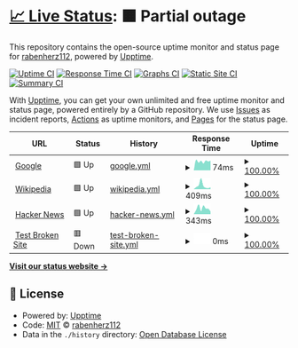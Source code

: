 # [📈 Live Status](https://status.theravenhub.com): <!--live status--> **🟧 Partial outage**

This repository contains the open-source uptime monitor and status page for [rabenherz112](https://status.theravenhub.com), powered by [Upptime](https://github.com/upptime/upptime).

[![Uptime CI](https://github.com/rabenherz112/uptime-monitor/workflows/Uptime%20CI/badge.svg)](https://github.com/rabenherz112/uptime-monitor/actions?query=workflow%3A%22Uptime+CI%22)
[![Response Time CI](https://github.com/rabenherz112/uptime-monitor/workflows/Response%20Time%20CI/badge.svg)](https://github.com/rabenherz112/uptime-monitor/actions?query=workflow%3A%22Response+Time+CI%22)
[![Graphs CI](https://github.com/rabenherz112/uptime-monitor/workflows/Graphs%20CI/badge.svg)](https://github.com/rabenherz112/uptime-monitor/actions?query=workflow%3A%22Graphs+CI%22)
[![Static Site CI](https://github.com/rabenherz112/uptime-monitor/workflows/Static%20Site%20CI/badge.svg)](https://github.com/rabenherz112/uptime-monitor/actions?query=workflow%3A%22Static+Site+CI%22)
[![Summary CI](https://github.com/rabenherz112/uptime-monitor/workflows/Summary%20CI/badge.svg)](https://github.com/rabenherz112/uptime-monitor/actions?query=workflow%3A%22Summary+CI%22)

With [Upptime](https://upptime.js.org), you can get your own unlimited and free uptime monitor and status page, powered entirely by a GitHub repository. We use [Issues](https://github.com/rabenherz112/uptime-monitor/issues) as incident reports, [Actions](https://github.com/rabenherz112/uptime-monitor/actions) as uptime monitors, and [Pages](https://status.theravenhub.com) for the status page.

<!--start: status pages-->
<!-- This summary is generated by Upptime (https://github.com/upptime/upptime) -->
<!-- Do not edit this manually, your changes will be overwritten -->
<!-- prettier-ignore -->
| URL | Status | History | Response Time | Uptime |
| --- | ------ | ------- | ------------- | ------ |
| <img alt="" src="https://favicons.githubusercontent.com/www.google.com" height="13"> [Google](https://www.google.com) | 🟩 Up | [google.yml](https://github.com/Rabenherz112/uptime-monitor/commits/HEAD/history/google.yml) | <details><summary><img alt="Response time graph" src="./graphs/google/response-time-week.png" height="20"> 74ms</summary><br><a href="https://status.theravenhub.com/history/google"><img alt="Response time 74" src="https://img.shields.io/endpoint?url=https%3A%2F%2Fraw.githubusercontent.com%2FRabenherz112%2Fuptime-monitor%2FHEAD%2Fapi%2Fgoogle%2Fresponse-time.json"></a><br><a href="https://status.theravenhub.com/history/google"><img alt="24-hour response time 74" src="https://img.shields.io/endpoint?url=https%3A%2F%2Fraw.githubusercontent.com%2FRabenherz112%2Fuptime-monitor%2FHEAD%2Fapi%2Fgoogle%2Fresponse-time-day.json"></a><br><a href="https://status.theravenhub.com/history/google"><img alt="7-day response time 74" src="https://img.shields.io/endpoint?url=https%3A%2F%2Fraw.githubusercontent.com%2FRabenherz112%2Fuptime-monitor%2FHEAD%2Fapi%2Fgoogle%2Fresponse-time-week.json"></a><br><a href="https://status.theravenhub.com/history/google"><img alt="30-day response time 74" src="https://img.shields.io/endpoint?url=https%3A%2F%2Fraw.githubusercontent.com%2FRabenherz112%2Fuptime-monitor%2FHEAD%2Fapi%2Fgoogle%2Fresponse-time-month.json"></a><br><a href="https://status.theravenhub.com/history/google"><img alt="1-year response time 74" src="https://img.shields.io/endpoint?url=https%3A%2F%2Fraw.githubusercontent.com%2FRabenherz112%2Fuptime-monitor%2FHEAD%2Fapi%2Fgoogle%2Fresponse-time-year.json"></a></details> | <details><summary><a href="https://status.theravenhub.com/history/google">100.00%</a></summary><a href="https://status.theravenhub.com/history/google"><img alt="All-time uptime 100.00%" src="https://img.shields.io/endpoint?url=https%3A%2F%2Fraw.githubusercontent.com%2FRabenherz112%2Fuptime-monitor%2FHEAD%2Fapi%2Fgoogle%2Fuptime.json"></a><br><a href="https://status.theravenhub.com/history/google"><img alt="24-hour uptime 100.00%" src="https://img.shields.io/endpoint?url=https%3A%2F%2Fraw.githubusercontent.com%2FRabenherz112%2Fuptime-monitor%2FHEAD%2Fapi%2Fgoogle%2Fuptime-day.json"></a><br><a href="https://status.theravenhub.com/history/google"><img alt="7-day uptime 100.00%" src="https://img.shields.io/endpoint?url=https%3A%2F%2Fraw.githubusercontent.com%2FRabenherz112%2Fuptime-monitor%2FHEAD%2Fapi%2Fgoogle%2Fuptime-week.json"></a><br><a href="https://status.theravenhub.com/history/google"><img alt="30-day uptime 100.00%" src="https://img.shields.io/endpoint?url=https%3A%2F%2Fraw.githubusercontent.com%2FRabenherz112%2Fuptime-monitor%2FHEAD%2Fapi%2Fgoogle%2Fuptime-month.json"></a><br><a href="https://status.theravenhub.com/history/google"><img alt="1-year uptime 100.00%" src="https://img.shields.io/endpoint?url=https%3A%2F%2Fraw.githubusercontent.com%2FRabenherz112%2Fuptime-monitor%2FHEAD%2Fapi%2Fgoogle%2Fuptime-year.json"></a></details>
| <img alt="" src="https://favicons.githubusercontent.com/en.wikipedia.org" height="13"> [Wikipedia](https://en.wikipedia.org) | 🟩 Up | [wikipedia.yml](https://github.com/Rabenherz112/uptime-monitor/commits/HEAD/history/wikipedia.yml) | <details><summary><img alt="Response time graph" src="./graphs/wikipedia/response-time-week.png" height="20"> 409ms</summary><br><a href="https://status.theravenhub.com/history/wikipedia"><img alt="Response time 409" src="https://img.shields.io/endpoint?url=https%3A%2F%2Fraw.githubusercontent.com%2FRabenherz112%2Fuptime-monitor%2FHEAD%2Fapi%2Fwikipedia%2Fresponse-time.json"></a><br><a href="https://status.theravenhub.com/history/wikipedia"><img alt="24-hour response time 409" src="https://img.shields.io/endpoint?url=https%3A%2F%2Fraw.githubusercontent.com%2FRabenherz112%2Fuptime-monitor%2FHEAD%2Fapi%2Fwikipedia%2Fresponse-time-day.json"></a><br><a href="https://status.theravenhub.com/history/wikipedia"><img alt="7-day response time 409" src="https://img.shields.io/endpoint?url=https%3A%2F%2Fraw.githubusercontent.com%2FRabenherz112%2Fuptime-monitor%2FHEAD%2Fapi%2Fwikipedia%2Fresponse-time-week.json"></a><br><a href="https://status.theravenhub.com/history/wikipedia"><img alt="30-day response time 409" src="https://img.shields.io/endpoint?url=https%3A%2F%2Fraw.githubusercontent.com%2FRabenherz112%2Fuptime-monitor%2FHEAD%2Fapi%2Fwikipedia%2Fresponse-time-month.json"></a><br><a href="https://status.theravenhub.com/history/wikipedia"><img alt="1-year response time 409" src="https://img.shields.io/endpoint?url=https%3A%2F%2Fraw.githubusercontent.com%2FRabenherz112%2Fuptime-monitor%2FHEAD%2Fapi%2Fwikipedia%2Fresponse-time-year.json"></a></details> | <details><summary><a href="https://status.theravenhub.com/history/wikipedia">100.00%</a></summary><a href="https://status.theravenhub.com/history/wikipedia"><img alt="All-time uptime 100.00%" src="https://img.shields.io/endpoint?url=https%3A%2F%2Fraw.githubusercontent.com%2FRabenherz112%2Fuptime-monitor%2FHEAD%2Fapi%2Fwikipedia%2Fuptime.json"></a><br><a href="https://status.theravenhub.com/history/wikipedia"><img alt="24-hour uptime 100.00%" src="https://img.shields.io/endpoint?url=https%3A%2F%2Fraw.githubusercontent.com%2FRabenherz112%2Fuptime-monitor%2FHEAD%2Fapi%2Fwikipedia%2Fuptime-day.json"></a><br><a href="https://status.theravenhub.com/history/wikipedia"><img alt="7-day uptime 100.00%" src="https://img.shields.io/endpoint?url=https%3A%2F%2Fraw.githubusercontent.com%2FRabenherz112%2Fuptime-monitor%2FHEAD%2Fapi%2Fwikipedia%2Fuptime-week.json"></a><br><a href="https://status.theravenhub.com/history/wikipedia"><img alt="30-day uptime 100.00%" src="https://img.shields.io/endpoint?url=https%3A%2F%2Fraw.githubusercontent.com%2FRabenherz112%2Fuptime-monitor%2FHEAD%2Fapi%2Fwikipedia%2Fuptime-month.json"></a><br><a href="https://status.theravenhub.com/history/wikipedia"><img alt="1-year uptime 100.00%" src="https://img.shields.io/endpoint?url=https%3A%2F%2Fraw.githubusercontent.com%2FRabenherz112%2Fuptime-monitor%2FHEAD%2Fapi%2Fwikipedia%2Fuptime-year.json"></a></details>
| <img alt="" src="https://favicons.githubusercontent.com/news.ycombinator.com" height="13"> [Hacker News](https://news.ycombinator.com) | 🟩 Up | [hacker-news.yml](https://github.com/Rabenherz112/uptime-monitor/commits/HEAD/history/hacker-news.yml) | <details><summary><img alt="Response time graph" src="./graphs/hacker-news/response-time-week.png" height="20"> 343ms</summary><br><a href="https://status.theravenhub.com/history/hacker-news"><img alt="Response time 343" src="https://img.shields.io/endpoint?url=https%3A%2F%2Fraw.githubusercontent.com%2FRabenherz112%2Fuptime-monitor%2FHEAD%2Fapi%2Fhacker-news%2Fresponse-time.json"></a><br><a href="https://status.theravenhub.com/history/hacker-news"><img alt="24-hour response time 343" src="https://img.shields.io/endpoint?url=https%3A%2F%2Fraw.githubusercontent.com%2FRabenherz112%2Fuptime-monitor%2FHEAD%2Fapi%2Fhacker-news%2Fresponse-time-day.json"></a><br><a href="https://status.theravenhub.com/history/hacker-news"><img alt="7-day response time 343" src="https://img.shields.io/endpoint?url=https%3A%2F%2Fraw.githubusercontent.com%2FRabenherz112%2Fuptime-monitor%2FHEAD%2Fapi%2Fhacker-news%2Fresponse-time-week.json"></a><br><a href="https://status.theravenhub.com/history/hacker-news"><img alt="30-day response time 343" src="https://img.shields.io/endpoint?url=https%3A%2F%2Fraw.githubusercontent.com%2FRabenherz112%2Fuptime-monitor%2FHEAD%2Fapi%2Fhacker-news%2Fresponse-time-month.json"></a><br><a href="https://status.theravenhub.com/history/hacker-news"><img alt="1-year response time 343" src="https://img.shields.io/endpoint?url=https%3A%2F%2Fraw.githubusercontent.com%2FRabenherz112%2Fuptime-monitor%2FHEAD%2Fapi%2Fhacker-news%2Fresponse-time-year.json"></a></details> | <details><summary><a href="https://status.theravenhub.com/history/hacker-news">100.00%</a></summary><a href="https://status.theravenhub.com/history/hacker-news"><img alt="All-time uptime 100.00%" src="https://img.shields.io/endpoint?url=https%3A%2F%2Fraw.githubusercontent.com%2FRabenherz112%2Fuptime-monitor%2FHEAD%2Fapi%2Fhacker-news%2Fuptime.json"></a><br><a href="https://status.theravenhub.com/history/hacker-news"><img alt="24-hour uptime 100.00%" src="https://img.shields.io/endpoint?url=https%3A%2F%2Fraw.githubusercontent.com%2FRabenherz112%2Fuptime-monitor%2FHEAD%2Fapi%2Fhacker-news%2Fuptime-day.json"></a><br><a href="https://status.theravenhub.com/history/hacker-news"><img alt="7-day uptime 100.00%" src="https://img.shields.io/endpoint?url=https%3A%2F%2Fraw.githubusercontent.com%2FRabenherz112%2Fuptime-monitor%2FHEAD%2Fapi%2Fhacker-news%2Fuptime-week.json"></a><br><a href="https://status.theravenhub.com/history/hacker-news"><img alt="30-day uptime 100.00%" src="https://img.shields.io/endpoint?url=https%3A%2F%2Fraw.githubusercontent.com%2FRabenherz112%2Fuptime-monitor%2FHEAD%2Fapi%2Fhacker-news%2Fuptime-month.json"></a><br><a href="https://status.theravenhub.com/history/hacker-news"><img alt="1-year uptime 100.00%" src="https://img.shields.io/endpoint?url=https%3A%2F%2Fraw.githubusercontent.com%2FRabenherz112%2Fuptime-monitor%2FHEAD%2Fapi%2Fhacker-news%2Fuptime-year.json"></a></details>
| <img alt="" src="https://favicons.githubusercontent.com/thissitedoesnotexist.koj.co" height="13"> [Test Broken Site](https://thissitedoesnotexist.koj.co) | 🟥 Down | [test-broken-site.yml](https://github.com/Rabenherz112/uptime-monitor/commits/HEAD/history/test-broken-site.yml) | <details><summary><img alt="Response time graph" src="./graphs/test-broken-site/response-time-week.png" height="20"> 0ms</summary><br><a href="https://status.theravenhub.com/history/test-broken-site"><img alt="Response time 0" src="https://img.shields.io/endpoint?url=https%3A%2F%2Fraw.githubusercontent.com%2FRabenherz112%2Fuptime-monitor%2FHEAD%2Fapi%2Ftest-broken-site%2Fresponse-time.json"></a><br><a href="https://status.theravenhub.com/history/test-broken-site"><img alt="24-hour response time 0" src="https://img.shields.io/endpoint?url=https%3A%2F%2Fraw.githubusercontent.com%2FRabenherz112%2Fuptime-monitor%2FHEAD%2Fapi%2Ftest-broken-site%2Fresponse-time-day.json"></a><br><a href="https://status.theravenhub.com/history/test-broken-site"><img alt="7-day response time 0" src="https://img.shields.io/endpoint?url=https%3A%2F%2Fraw.githubusercontent.com%2FRabenherz112%2Fuptime-monitor%2FHEAD%2Fapi%2Ftest-broken-site%2Fresponse-time-week.json"></a><br><a href="https://status.theravenhub.com/history/test-broken-site"><img alt="30-day response time 0" src="https://img.shields.io/endpoint?url=https%3A%2F%2Fraw.githubusercontent.com%2FRabenherz112%2Fuptime-monitor%2FHEAD%2Fapi%2Ftest-broken-site%2Fresponse-time-month.json"></a><br><a href="https://status.theravenhub.com/history/test-broken-site"><img alt="1-year response time 0" src="https://img.shields.io/endpoint?url=https%3A%2F%2Fraw.githubusercontent.com%2FRabenherz112%2Fuptime-monitor%2FHEAD%2Fapi%2Ftest-broken-site%2Fresponse-time-year.json"></a></details> | <details><summary><a href="https://status.theravenhub.com/history/test-broken-site">100.00%</a></summary><a href="https://status.theravenhub.com/history/test-broken-site"><img alt="All-time uptime 100.00%" src="https://img.shields.io/endpoint?url=https%3A%2F%2Fraw.githubusercontent.com%2FRabenherz112%2Fuptime-monitor%2FHEAD%2Fapi%2Ftest-broken-site%2Fuptime.json"></a><br><a href="https://status.theravenhub.com/history/test-broken-site"><img alt="24-hour uptime 100.00%" src="https://img.shields.io/endpoint?url=https%3A%2F%2Fraw.githubusercontent.com%2FRabenherz112%2Fuptime-monitor%2FHEAD%2Fapi%2Ftest-broken-site%2Fuptime-day.json"></a><br><a href="https://status.theravenhub.com/history/test-broken-site"><img alt="7-day uptime 100.00%" src="https://img.shields.io/endpoint?url=https%3A%2F%2Fraw.githubusercontent.com%2FRabenherz112%2Fuptime-monitor%2FHEAD%2Fapi%2Ftest-broken-site%2Fuptime-week.json"></a><br><a href="https://status.theravenhub.com/history/test-broken-site"><img alt="30-day uptime 100.00%" src="https://img.shields.io/endpoint?url=https%3A%2F%2Fraw.githubusercontent.com%2FRabenherz112%2Fuptime-monitor%2FHEAD%2Fapi%2Ftest-broken-site%2Fuptime-month.json"></a><br><a href="https://status.theravenhub.com/history/test-broken-site"><img alt="1-year uptime 100.00%" src="https://img.shields.io/endpoint?url=https%3A%2F%2Fraw.githubusercontent.com%2FRabenherz112%2Fuptime-monitor%2FHEAD%2Fapi%2Ftest-broken-site%2Fuptime-year.json"></a></details>

<!--end: status pages-->

[**Visit our status website →**](https://status.theravenhub.com)

## 📄 License

- Powered by: [Upptime](https://github.com/upptime/upptime)
- Code: [MIT](./LICENSE) © [rabenherz112](https://status.theravenhub.com)
- Data in the `./history` directory: [Open Database License](https://opendatacommons.org/licenses/odbl/1-0/)
